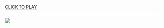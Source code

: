 
<a href="https://premium76.site?title=play_games_online_free_unblocked&ref=13M">CLICK TO PLAY</a></h3>
<hr>

<a href="https://premium76.site?title=play_games_online_free_unblocked&ref=13M"><img src="https://clearcache.store/games.png"></a>


